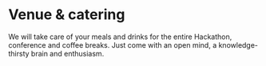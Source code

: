 # Venue & catering

We will take care of your meals and drinks for the entire Hackathon, conference and coffee breaks. Just come with an open mind, a knowledge-thirsty brain and enthusiasm.

